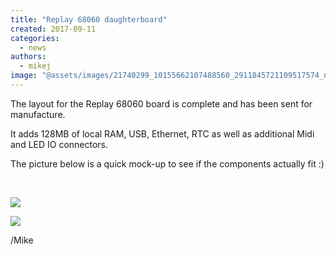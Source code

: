 ```yaml
---
title: "Replay 68060 daughterboard"
created: 2017-09-11
categories: 
  - news
authors: 
  - mikej
image: "@assets/images/21740299_10155662107488560_2911845721109517574_n.jpg"
---
```


The layout for the Replay 68060 board is complete and has been sent for manufacture.

It adds 128MB of local RAM, USB, Ethernet, RTC as well as additional Midi and LED IO connectors.

The picture below is a quick mock-up to see if the components actually fit :)

 

![](@assets/images/21740299_10155662107488560_2911845721109517574_n-300x225.jpg)

![](@assets/images/22140940_10154819729096366_1211656732920520917_n-300x177.jpg)

/Mike
